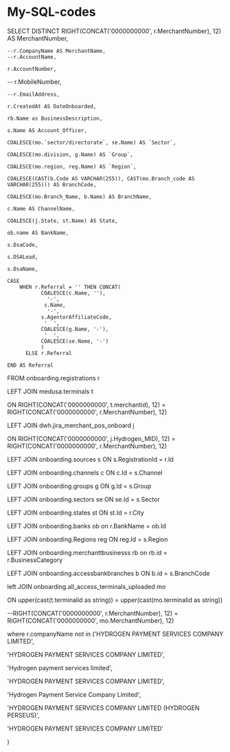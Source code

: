 # My-SQL-codes

SELECT DISTINCT RIGHT(CONCAT('0000000000', r.MerchantNumber), 12) AS MerchantNumber,

    --r.CompanyName AS MerchantName,
    --r.AccountName,
  
    r.AccountNumber,
   
   -- r.MobileNumber,
   
    --r.EmailAddress,
    
    r.CreatedAt AS DateOnboarded,
   
    rb.Name as BusinessDescription,
   
    s.Name AS Account_Officer,
    
    COALESCE(mo.`sector/directorate`, se.Name) AS `Sector`,
    
    COALESCE(mo.division, g.Name) AS `Group`,
    
    COALESCE(mo.region, reg.Name) AS `Region`,
   
    COALESCE(CAST(b.Code AS VARCHAR(255)), CAST(mo.Branch_code AS VARCHAR(255))) AS BranchCode,
    
    COALESCE(mo.Branch_Name, b.Name) AS BranchName,
    
    c.Name AS ChannelName,
    
    COALESCE(j.State, st.Name) AS State,
    
    ob.name AS BankName,
    
    s.DsaCode,
    
    s.DSALead,
    
    s.DsaName,
    
    CASE
        WHEN r.Referral = '' THEN CONCAT(
               COALESCE(c.Name, ''),
                 '-',
                s.Name,
                 '-',
               s.AgentorAffiliateCode,
                '  ',
               COALESCE(g.Name, '-'),
                '  ',
               COALESCE(se.Name, '-')
               )
          ELSE r.Referral
   
    END AS Referral

FROM onboarding.registrations r

LEFT JOIN medusa.terminals t 

ON RIGHT(CONCAT('0000000000', t.merchantid), 12) = RIGHT(CONCAT('0000000000', r.MerchantNumber), 12)

LEFT JOIN dwh.jira_merchant_pos_onboard j

ON RIGHT(CONCAT('0000000000', j.Hydrogen_MID), 12) = RIGHT(CONCAT('0000000000', r.MerchantNumber), 12)

LEFT JOIN onboarding.sources s ON s.RegistrationId = r.Id

LEFT JOIN onboarding.channels c ON c.Id = s.Channel

LEFT JOIN onboarding.groups g ON g.Id = s.Group

LEFT JOIN onboarding.sectors se ON se.Id = s.Sector

LEFT JOIN onboarding.states st ON st.Id = r.City

LEFT JOIN onboarding.banks ob on r.BankName = ob.Id

LEFT JOIN onboarding.Regions reg ON reg.Id = s.Region

LEFT JOIN onboarding.merchanttbusinesss rb on rb.id = r.BusinessCategory

LEFT JOIN onboarding.accessbankbranches b ON b.id = s.BranchCode

left JOIN onboarding.all_access_terminals_uploaded mo 

ON upper(cast(t.terminalid as string)) = upper(cast(mo.terminalid as string))

--RIGHT(CONCAT('0000000000', r.MerchantNumber), 12) = RIGHT(CONCAT('0000000000', mo.MerchantNumber), 12)

where r.companyName not in ('HYDROGEN PAYMENT SERVICES COMPANY LIMITED',

'HYDROGEN PAYMENT SERVICES COMPANY LIMITED',

'Hydrogen payment services limited',

'HYDROGEN PAYMENT SERVICES COMPANY LIMITED',

'Hydrogen Payment Service Company Limited',

'HYDROGEN PAYMENT SERVICES COMPANY LIMITED (HYDROGEN PERSEUS)',

'HYDROGEN PAYMENT SERVICES COMPANY LIMITED'

)
